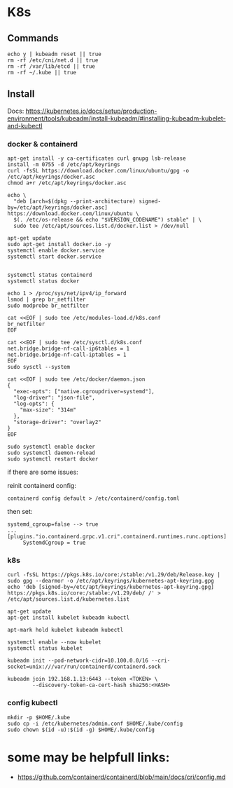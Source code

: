 # K8s

## Commands

```
echo y | kubeadm reset || true
rm -rf /etc/cni/net.d || true
rm -rf /var/lib/etcd || true
rm -rf ~/.kube || true
```

## Install 

Docs: https://kubernetes.io/docs/setup/production-environment/tools/kubeadm/install-kubeadm/#installing-kubeadm-kubelet-and-kubectl

### docker & containerd

```
apt-get install -y ca-certificates curl gnupg lsb-release
install -m 0755 -d /etc/apt/keyrings
curl -fsSL https://download.docker.com/linux/ubuntu/gpg -o /etc/apt/keyrings/docker.asc
chmod a+r /etc/apt/keyrings/docker.asc

echo \
  "deb [arch=$(dpkg --print-architecture) signed-by=/etc/apt/keyrings/docker.asc] https://download.docker.com/linux/ubuntu \
  $(. /etc/os-release && echo "$VERSION_CODENAME") stable" | \
  sudo tee /etc/apt/sources.list.d/docker.list > /dev/null

apt-get update
sudo apt-get install docker.io -y
systemctl enable docker.service
systemctl start docker.service


systemctl status containerd
systemctl status docker

echo 1 > /proc/sys/net/ipv4/ip_forward
lsmod | grep br_netfilter
sudo modprobe br_netfilter

cat <<EOF | sudo tee /etc/modules-load.d/k8s.conf
br_netfilter
EOF

cat <<EOF | sudo tee /etc/sysctl.d/k8s.conf
net.bridge.bridge-nf-call-ip6tables = 1
net.bridge.bridge-nf-call-iptables = 1
EOF
sudo sysctl --system

cat <<EOF | sudo tee /etc/docker/daemon.json
{
  "exec-opts": ["native.cgroupdriver=systemd"],
  "log-driver": "json-file",
  "log-opts": {
    "max-size": "314m"
  },
  "storage-driver": "overlay2"
}
EOF

sudo systemctl enable docker
sudo systemctl daemon-reload
sudo systemctl restart docker

```

if there are some issues:

reinit containerd config:
```
containerd config default > /etc/containerd/config.toml
```
then set:
```
systemd_cgroup=false --> true
...
[plugins."io.containerd.grpc.v1.cri".containerd.runtimes.runc.options]
     SystemdCgroup = true
```

### k8s

```
curl -fsSL https://pkgs.k8s.io/core:/stable:/v1.29/deb/Release.key | sudo gpg --dearmor -o /etc/apt/keyrings/kubernetes-apt-keyring.gpg
echo 'deb [signed-by=/etc/apt/keyrings/kubernetes-apt-keyring.gpg] https://pkgs.k8s.io/core:/stable:/v1.29/deb/ /' > /etc/apt/sources.list.d/kubernetes.list

apt-get update
apt-get install kubelet kubeadm kubectl

apt-mark hold kubelet kubeadm kubectl

systemctl enable --now kubelet
systemctl status kubelet

kubeadm init --pod-network-cidr=10.100.0.0/16 --cri-socket=unix:///var/run/containerd/containerd.sock

kubeadm join 192.168.1.13:6443 --token <TOKEN> \
        --discovery-token-ca-cert-hash sha256:<HASH>

```

### config kubectl

```
mkdir -p $HOME/.kube
sudo cp -i /etc/kubernetes/admin.conf $HOME/.kube/config
sudo chown $(id -u):$(id -g) $HOME/.kube/config
```

# some may be helpfull links:

* https://github.com/containerd/containerd/blob/main/docs/cri/config.md
